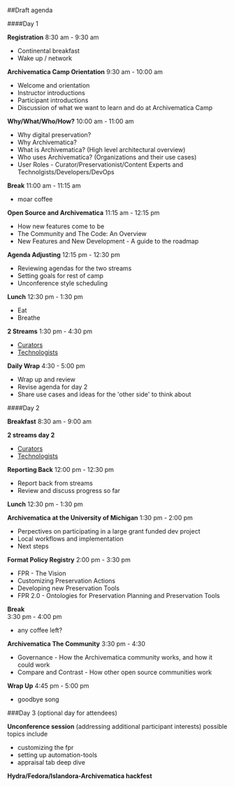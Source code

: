 ##Draft agenda

####Day 1

**Registration** 
8:30 am - 9:30 am
- Continental breakfast 
- Wake up / network 

**Archivematica Camp Orientation**
9:30 am - 10:00 am
- Welcome and orientation 
- Instructor introductions 
- Participant introductions 
- Discussion of what we want to learn and do at Archivematica Camp 
   
**Why/What/Who/How?** 
10:00 am - 11:00 am
- Why digital preservation? 
- Why Archivematica?
- What is Archivematica? (High level architectural overview)
- Who uses Archivematica? (Organizations and their use cases)
- User Roles - Curator/Preservationist/Content Experts and Technolgists/Developers/DevOps

**Break**
11:00 am - 11:15 am
- moar coffee

**Open Source and Archivematica**
11:15 am - 12:15 pm
- How new features come to be
- The Community and The Code: An Overview
- New Features and New Development - A guide to the roadmap
    
**Agenda Adjusting**
12:15 pm - 12:30 pm
- Reviewing agendas for the two streams
- Setting goals for rest of camp 
- Unconference style scheduling
    
**Lunch**
12:30 pm - 1:30 pm
- Eat
- Breathe
  
**2 Streams**
1:30 pm - 4:30 pm
- [Curators](curators_stream.md) 
- [Technologists](technologists_stream.md)
    
**Daily Wrap**
4:30 - 5:00 pm
- Wrap up and review
- Revise agenda for day 2
- Share use cases and ideas for the 'other side' to think about
    
####Day 2

**Breakfast**
8:30 am - 9:00 am 
    
**2 streams day 2**
- [Curators](curators_stream.md) 
- [Technologists](technologists_stream.md)

**Reporting Back**
12:00 pm - 12:30 pm 
- Report back from streams
- Review and discuss progress so far
    
**Lunch**
12:30 pm - 1:30 pm 
    
**Archivematica at the University of Michigan**
1:30 pm - 2:00 pm
- Perpectives on participating in a large grant funded dev project
- Local workflows and implementation
- Next steps    
    
**Format Policy Registry** 
2:00 pm - 3:30 pm
- FPR - The Vision
- Customizing Preservation Actions
- Developing new Preservation Tools
- FPR 2.0 - Ontologies for Preservation Planning and Preservation Tools
    
**Break**    
3:30 pm - 4:00 pm
- any coffee left?

**Archivematica The Community**
3:30 pm - 4:30
- Governance - How the Archivematica community works, and how it could work
- Compare and Contrast - How other open source communities work
    
**Wrap Up**
4:45 pm  - 5:00 pm
- goodbye song

###Day 3 (optional day for attendees)

**Unconference session** (addressing additional participant interests) 
possible topics include 
- customizing the fpr
- setting up automation-tools
- appraisal tab deep dive
        
**Hydra/Fedora/Islandora-Archivematica hackfest**

